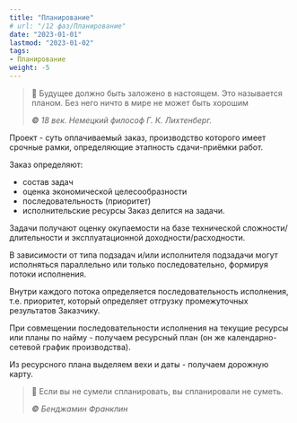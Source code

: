 ```yaml
---
title: "Планирование"
# url: "/12 фаз/Планирование"
date: "2023-01-01"
lastmod: "2023-01-02"
tags:
- Планирование
weight: -5
---
```

> 💯 Будущее должно быть заложено в настоящем. Это называется планом. Без него ничто в мире не может быть хорошим 
> 
> _**©** 18 век. Немецкий философ Г. К. Лихтенберг._

Проект - суть оплачиваемый заказ, производство которого имеет срочные рамки, определяющие этапность сдачи-приёмки работ.

Заказ определяют: 
- состав задач 
- оценка экономической целесообразности 
- последовательность (приоритет) 
- исполнительские ресурсы Заказ делится на задачи. 

Задачи получают оценку окупаемости на базе технической сложности/длительности и эксплуатационной доходности/расходности. 

В зависимости от типа подзадач и/или исполнителя подзадачи могут исполняться параллельно или только последовательно, формируя потоки исполнения. 

Внутри каждого потока определяется последовательность исполнения, т.е. приоритет, который определяет отгрузку промежуточных результатов Заказчику. 

При совмещении последовательности исполнения на текущие ресурсы или планы по найму - получаем ресурсный план (он же календарно-сетевой график производства). 

Из ресурсного плана выделяем вехи и даты - получаем дорожную карту.

>💯 Если вы не сумели спланировать, вы спланировали не суметь.
>
>_**©** Бенджамин Франклин_